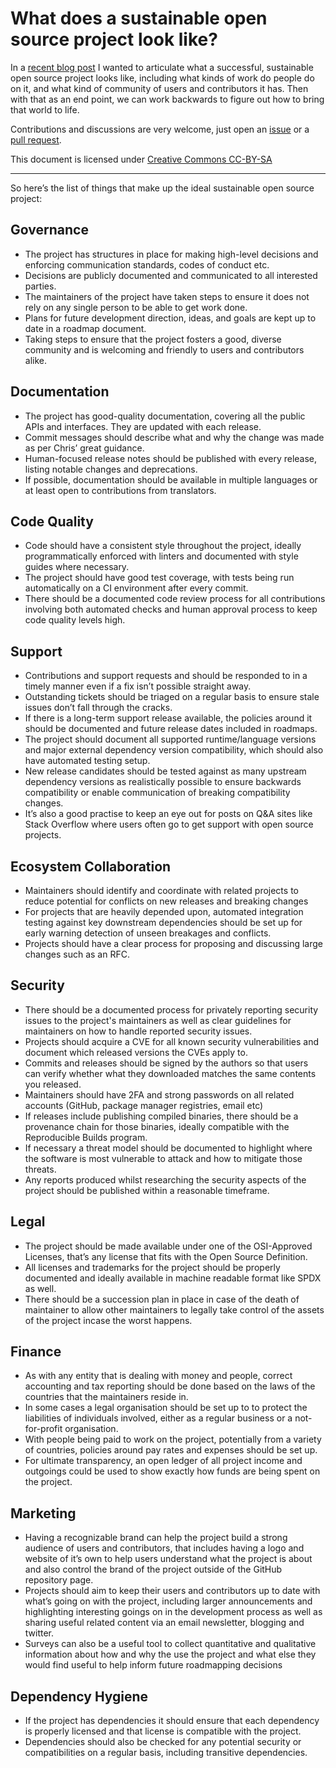 # What does a sustainable open source project look like?

In a [recent blog post](https://medium.com/libraries-io/what-does-a-sustainable-open-source-project-look-like-bf9b8cf824f8) I wanted to articulate what a successful, sustainable open source project looks like, including what kinds of work do people do on it, and what kind of community of users and contributors it has. Then with that as an end point, we can work backwards to figure out how to bring that world to life.

Contributions and discussions are very welcome, just open an [issue](https://github.com/librariesio/sustainable-oss-attributes/issues) or a [pull request](https://github.com/librariesio/sustainable-oss-attributes/edit/master/README.md).

This document is licensed under [Creative Commons CC-BY-SA](https://creativecommons.org/licenses/by-sa/4.0/legalcode)

<hr>

So here’s the list of things that make up the ideal sustainable open source project:

## Governance
- The project has structures in place for making high-level decisions and enforcing communication standards, codes of conduct etc.
- Decisions are publicly documented and communicated to all interested parties.
- The maintainers of the project have taken steps to ensure it does not rely on any single person to be able to get work done.
- Plans for future development direction, ideas, and goals are kept up to date in a roadmap document.
- Taking steps to ensure that the project fosters a good, diverse community and is welcoming and friendly to users and contributors alike.

## Documentation
- The project has good-quality documentation, covering all the public APIs and interfaces. They are updated with each release.
- Commit messages should describe what and why the change was made as per Chris’ great guidance.
- Human-focused release notes should be published with every release, listing notable changes and deprecations.
- If possible, documentation should be available in multiple languages or at least open to contributions from translators.

## Code Quality
- Code should have a consistent style throughout the project, ideally programmatically enforced with linters and documented with style guides where necessary.
- The project should have good test coverage, with tests being run automatically on a CI environment after every commit.
- There should be a documented code review process for all contributions involving both automated checks and human approval process to keep code quality levels high.

## Support
- Contributions and support requests and should be responded to in a timely manner even if a fix isn’t possible straight away.
- Outstanding tickets should be triaged on a regular basis to ensure stale issues don’t fall through the cracks.
- If there is a long-term support release available, the policies around it should be documented and future release dates included in roadmaps.
- The project should document all supported runtime/language versions and major external dependency version compatibility, which should also have automated testing setup.
- New release candidates should be tested against as many upstream dependency versions as realistically possible to ensure backwards compatibility or enable communication of breaking compatibility changes.
- It’s also a good practise to keep an eye out for posts on Q&A sites like Stack Overflow where users often go to get support with open source projects.

## Ecosystem Collaboration
- Maintainers should identify and coordinate with related projects to reduce potential for conflicts on new releases and breaking changes
- For projects that are heavily depended upon, automated integration testing against key downstream dependencies should be set up for early warning detection of unseen breakages and conflicts.
- Projects should have a clear process for proposing and discussing large changes such as an RFC.

## Security
- There should be a documented process for privately reporting security issues to the project's maintainers as well as clear guidelines for maintainers on how to handle reported security issues.
- Projects should acquire a CVE for all known security vulnerabilities and document which released versions the CVEs apply to.
- Commits and releases should be signed by the authors so that users can verify whether what they downloaded matches the same contents you released.
- Maintainers should have 2FA and strong passwords on all related accounts (GitHub, package manager registries, email etc)
- If releases include publishing compiled binaries, there should be a provenance chain for those binaries, ideally compatible with the Reproducible Builds program.
- If necessary a threat model should be documented to highlight where the software is most vulnerable to attack and how to mitigate those threats.
- Any reports produced whilst researching the security aspects of the project should be published within a reasonable timeframe.

## Legal
- The project should be made available under one of the OSI-Approved Licenses, that’s any license that fits with the Open Source Definition.
- All licenses and trademarks for the project should be properly documented and ideally available in machine readable format like SPDX as well.
- There should be a succession plan in place in case of the death of maintainer to allow other maintainers to legally take control of the assets of the project incase the worst happens.

## Finance
- As with any entity that is dealing with money and people, correct accounting and tax reporting should be done based on the laws of the countries that the maintainers reside in.
- In some cases a legal organisation should be set up to to protect the liabilities of individuals involved, either as a regular business or a not-for-profit organisation.
- With people being paid to work on the project, potentially from a variety of countries, policies around pay rates and expenses should be set up.
- For ultimate transparency, an open ledger of all project income and outgoings could be used to show exactly how funds are being spent on the project.

## Marketing
- Having a recognizable brand can help the project build a strong audience of users and contributors, that includes having a logo and website of it’s own to help users understand what the project is about and also control the brand of the project outside of the GitHub repository page.
- Projects should aim to keep their users and contributors up to date with what’s going on with the project, including larger announcements and highlighting interesting goings on in the development process as well as sharing useful related content via an email newsletter, blogging and twitter.
- Surveys can also be a useful tool to collect quantitative and qualitative information about how and why the use the project and what else they would find useful to help inform future roadmapping decisions

## Dependency Hygiene
- If the project has dependencies it should ensure that each dependency is properly licensed and that license is compatible with the project.
- Dependencies should also be checked for any potential security or compatibilities on a regular basis, including transitive dependencies.
